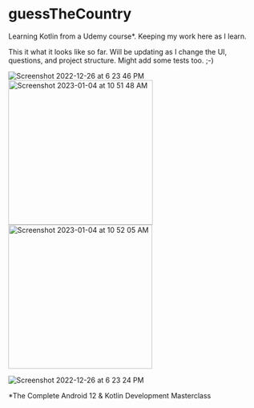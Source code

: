 # guessTheCountry
Learning Kotlin from a Udemy course*.  Keeping my work here as I learn.

This it what it looks like so far.  Will be updating as I change the UI, questions, and project structure.  Might add some tests too. ;-)

![Screenshot 2022-12-26 at 6 23 46 PM](https://user-images.githubusercontent.com/911618/209588219-bbdf44b3-d461-4f19-97cc-62eb96b29504.png)<img width="288" alt="Screenshot 2023-01-04 at 10 51 48 AM" src="https://user-images.githubusercontent.com/911618/210595002-54cf6823-c0bc-487e-960c-253c1cd460a0.png">
<img width="287" alt="Screenshot 2023-01-04 at 10 52 05 AM" src="https://user-images.githubusercontent.com/911618/210595039-a8a69a73-3d86-409a-85a5-2e979e8386d8.png">

![Screenshot 2022-12-26 at 6 23 24 PM](https://user-images.githubusercontent.com/911618/209588220-b45aaf6e-54d5-406f-9357-2bfd6d220cb2.png)

*The Complete Android 12 & Kotlin Development Masterclass

